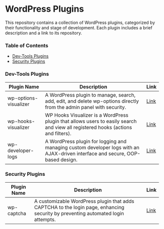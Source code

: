 # WordPress Plugins

This repository contains a collection of WordPress plugins, categorized by their functionality and stage of development. Each plugin includes a brief description and a link to its repository.

### Table of Contents
- [Dev-Tools Plugins](#dev-tools-plugins)
- [Security Plugins](#security-plugins)
<!--
- [POC (Proof of Concept) Plugins](#poc-proof-of-concept-plugins)
- [Other Plugins](#other-plugins)
-->

### Dev-Tools Plugins

| Plugin Name | Description | Link |
|-------------|-------------|------|
| wp-options-visualizer | A WordPress plugin to manage, search, add, edit, and delete wp-options directly from the admin panel with security. | [Link](https://github.com/kartikmehta8/wp-options-visualizer) |
| wp-hooks-visualizer | WP Hooks Visualizer is a WordPress plugin that allows users to easily search and view all registered hooks (actions and filters). | [Link](https://github.com/kartikmehta8/wp-hooks-visualizer) |
| wp-developer-logs | A WordPress plugin for logging and managing custom developer logs with an AJAX-driven interface and secure, OOP-based design. | [Link](https://github.com/kartikmehta8/wp-developer-logs) |

### Security Plugins

| Plugin Name | Description | Link |
|-------------|-------------|------|
| wp-captcha | A customizable WordPress plugin that adds CAPTCHA to the login page, enhancing security by preventing automated login attempts. | [Link](https://github.com/kartikmehta8/wp-captcha) |

<!--
## POC (Proof of Concept) Plugins

| Plugin Name | Description | Link |
|-------------|-------------|------|
| Plugin 1 | Brief description of the plugin's functionality. | [Link](#) |
| Plugin 2 | Brief description of the plugin's functionality. | [Link](#) |

## Other Plugins

| Plugin Name | Description | Link |
|-------------|-------------|------|
| Plugin 1 | Brief description of the plugin's functionality. | [Link](#) |
| Plugin 2 | Brief description of the plugin's functionality. | [Link](#) |
-->
